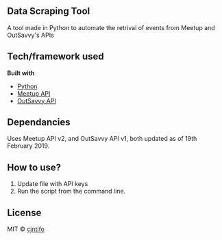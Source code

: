 ## Data Scraping Tool
A tool made in Python to automate the retrival of events from Meetup and OutSavvy's APIs

## Tech/framework used
<b>Built with</b>
- [Python](https://www.python.org/)
- [Meetup API](https://secure.meetup.com/meetup_api)
- [OutSavvy API](https://partners.outsavvy.com/developer/quickstart)

## Dependancies
Uses Meetup API v2, and OutSavvy API v1, both updated as of 19th February 2019.

## How to use?
1) Update file with API keys
2) Run the script from the command line.

## License
MIT © [cjntifo]()
